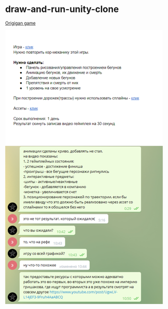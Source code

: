 # draw-and-run-unity-clone
 
[Origigan game](https://play.google.com/store/apps/details?id=com.butchersgames.drawandrun)
 
<img src="readme-content/Screenshot_1.png" />

<img src="readme-content/Screenshot_2.png" />